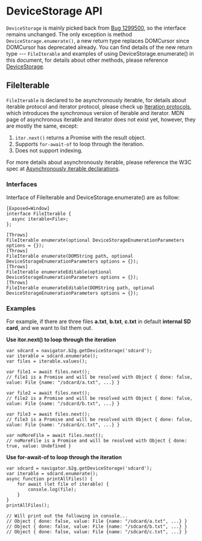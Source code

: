 # DeviceStorage API

`DeviceStorage` is mainly picked back from [Bug 1299500](https://bugzilla.mozilla.org/show_bug.cgi?id=1299500), so the interface remains unchanged. The only exception is method `DeviceStorage.enumerate()`, a new return type replaces DOMCursor since DOMCursor has deprecated already. You can find details of the new return type --- `FileIterable` and examples of using DeviceStorage.enumerate() in this document, for details about other methods, please reference [DeviceStorage](https://developer.mozilla.org/en-US/docs/Archive/B2G_OS/API/DeviceStorage).

## FileIterable

`FileIterable` is declared to be asynchronously iterable, for details about iterable protocol and iterator protocol, please check up [Iteration protocols](https://developer.mozilla.org/en-US/docs/Web/JavaScript/Reference/Iteration_protocols), which introduces the *synchronous* version of iterable and iterator. MDN page of asynchronous iterable and iterator does not exist yet, however, they are mostly the same, except:
1. `itor.next()` returns a Promise with the result object.
2. Supports `for-await-of` to loop through the iteration.
3. Does not support indexing.
 
For more details about asynchronously iterable, please reference the W3C spec at [Asynchronously iterable declarations](https://heycam.github.io/webidl/#idl-async-iterable).

### Interfaces
Interface of FileIterable and DeviceStorage.enumerate() are as follow:

```
[Exposed=Window]
interface FileIterable {
  async iterable<File>;
};
```
```
[Throws]
FileIterable enumerate(optional DeviceStorageEnumerationParameters options = {});
[Throws]
FileIterable enumerate(DOMString path, optional DeviceStorageEnumerationParameters options = {});
[Throws]
FileIterable enumerateEditable(optional DeviceStorageEnumerationParameters options = {});
[Throws]
FileIterable enumerateEditable(DOMString path, optional DeviceStorageEnumerationParameters options = {});
```
### Examples

For example, if there are three files **a.txt**, **b.txt**, **c.txt** in default **internal SD card**, and we want to list them out.

**Use itor.next() to loop through the iteration**

```
var sdcard = navigator.b2g.getDeviceStorage('sdcard');
var iterable = sdcard.enumerate();
var files = iterable.values();

var file1 = await files.next();
// file1 is a Promise and will be resolved with Object { done: false, value: File {name: "/sdcard/a.txt", ...} }

var file2 = await files.next();
// file2 is a Promise and will be resolved with Object { done: false, value: File {name: "/sdcard/b.txt", ...} }

var file3 = await files.next();
// file3 is a Promise and will be resolved with Object { done: false, value: File {name: "/sdcard/c.txt", ...} }

var noMoreFile = await files.next();
// noMoreFile is a Promise and will be resolved with Object { done: true, value: Undefined }
```

**Use for-await-of to loop through the iteration**

```
var sdcard = navigator.b2g.getDeviceStorage('sdcard');
var iterable = sdcard.enumerate();
async function printAllFiles() {
    for await (let file of iterable) {
        console.log(file);
    }
}
printAllFiles();

// Will print out the following in console...
// Object { done: false, value: File {name: "/sdcard/a.txt", ...} }
// Object { done: false, value: File {name: "/sdcard/b.txt", ...} }
// Object { done: false, value: File {name: "/sdcard/c.txt", ...} }
```

